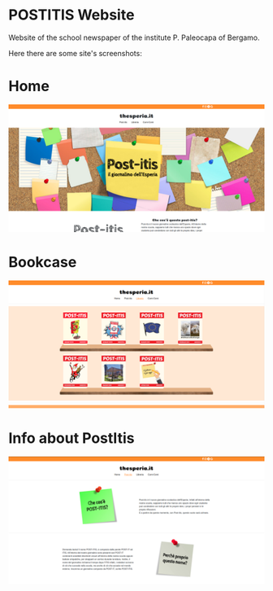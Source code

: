 # POSTITIS Website
Website of the school newspaper of the institute P. Paleocapa of Bergamo.

Here there are some site's screenshots:

# Home
![Home](https://github.com/domenicogaeni/postitis-website/blob/master/presentazione/%231scan.png?raw=true)

# Bookcase
![Bookcase](https://github.com/domenicogaeni/postitis-website/blob/master/presentazione/%232scan.png?raw=true)

# Info about PostItis
![Info](https://github.com/domenicogaeni/postitis-website/blob/master/presentazione/%233scan.png?raw=true)
